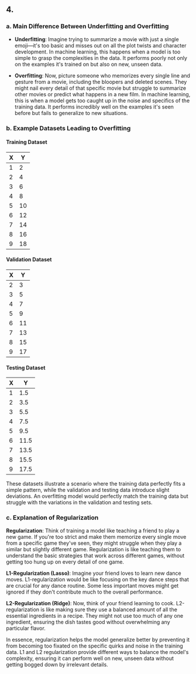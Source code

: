 ## 4. 
### a. Main Difference Between Underfitting and Overfitting

- **Underfitting**: Imagine trying to summarize a movie with just a single emoji—it's too basic and misses out on all the plot twists and character development. In machine learning, this happens when a model is too simple to grasp the complexities in the data. It performs poorly not only on the examples it's trained on but also on new, unseen data.

- **Overfitting**: Now, picture someone who memorizes every single line and gesture from a movie, including the bloopers and deleted scenes. They might nail every detail of that specific movie but struggle to summarize other movies or predict what happens in a new film. In machine learning, this is when a model gets too caught up in the noise and specifics of the training data. It performs incredibly well on the examples it's seen before but fails to generalize to new situations.

### b. Example Datasets Leading to Overfitting

#### Training Dataset
| X  | Y  |
|----|----|
| 1  | 2  |
| 2  | 4  |
| 3  | 6  |
| 4  | 8  |
| 5  | 10 |
| 6  | 12 |
| 7  | 14 |
| 8  | 16 |
| 9  | 18 |

#### Validation Dataset
| X  | Y  |
|----|----|
| 2  | 3  |
| 3  | 5  |
| 4  | 7  |
| 5  | 9  |
| 6  | 11 |
| 7  | 13 |
| 8  | 15 |
| 9  | 17 |

#### Testing Dataset
| X  | Y  |
|----|----|
| 1  | 1.5 |
| 2  | 3.5 |
| 3  | 5.5 |
| 4  | 7.5 |
| 5  | 9.5 |
| 6  | 11.5 |
| 7  | 13.5 |
| 8  | 15.5 |
| 9  | 17.5 |

These datasets illustrate a scenario where the training data perfectly fits a simple pattern, while the validation and testing data introduce slight deviations. An overfitting model would perfectly match the training data but struggle with the variations in the validation and testing sets.

### c. Explanation of Regularization

**Regularization**: Think of training a model like teaching a friend to play a new game. If you're too strict and make them memorize every single move from a specific game they've seen, they might struggle when they play a similar but slightly different game. Regularization is like teaching them to understand the basic strategies that work across different games, without getting too hung up on every detail of one game.

**L1-Regularization (Lasso)**: Imagine your friend loves to learn new dance moves. L1-regularization would be like focusing on the key dance steps that are crucial for any dance routine. Some less important moves might get ignored if they don't contribute much to the overall performance.

**L2-Regularization (Ridge)**: Now, think of your friend learning to cook. L2-regularization is like making sure they use a balanced amount of all the essential ingredients in a recipe. They might not use too much of any one ingredient, ensuring the dish tastes good without overwhelming any particular flavor.

In essence, regularization helps the model generalize better by preventing it from becoming too fixated on the specific quirks and noise in the training data. L1 and L2 regularization provide different ways to balance the model's complexity, ensuring it can perform well on new, unseen data without getting bogged down by irrelevant details.
